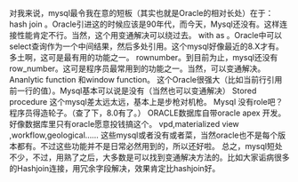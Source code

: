 对我来说，mysql最令我在意的短板（其实也就是Oracle的相对长处）在于：
hash join 。Oracle引进这的时候应该是90年代，而今天，Mysql还没有。这样连接性能肯定不行。当然，这个用变通解决可以绕过去。
with as  。Oracle中可以select查询作为一个中间结果，然后多处引用。这个mysql好像最近的8.X才有。多土啊，这可是最有用的功能之一。
rownumber。到目前为止，mysql还没有row_number。这可是程序员最常用到的功能之一。当然，可以变通解决。
Ananlytic function 和window function。 这个Oracle很强大（比如当前行引用前一行的值）。Mysql基本可以说是没有（当然也可以变通解决）
Stored procedure 这个mysql差太远太远，基本上是步枪对机枪。
Mysql 没有role吧？程序员得造轮子。（查了下，8.0有了。）
ORACLE数据库自带oracle apex 开发。好像数据库里只有oracle愿意投钱搞这个。
vpd,materialized view ,workflow,geological…… 这些mysql或者没有或者菜，当然oracle也不是每个版本都有。不过这些功能并不是日常必然用到的，所以还好啦。
总之，mysql短处不少，不过，用熟了之后，大多数是可以找到变通解决方法的。比如大家诟病很多的Hashjoin连接，用冗余字段解决，效果肯定比hashjoin好。